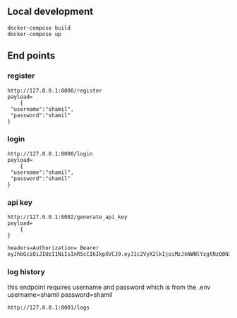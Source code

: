 ## Local development

```
docker-compose build
docker-compose up
```

## End points

### register

```
http://127.0.0.1:8000/register
payload=
    {
 "username":"shamil",
 "password":"shamil"
}

```

### login

```
http://127.0.0.1:8000/login
payload=
    {
 "username":"shamil",
 "password":"shamil"
}

```

### api key

```
http://127.0.0.1:8002/generate_api_key
payload=
    {
}

headers=Authorization= Bearer eyJhbGciOiJIUzI1NiIsInR5cCI6IkpXVCJ9.eyJ1c2VyX2lkIjoiMzJkNWNlYzgtNzQ0Ni00YmQ2LWFlOGItODk4NTc0YWVhY2NjIiwiZXhwIjoxNzA3MTQyODYxfQ.Y9cIFacws12zYz7wbqCkv3v_57wDgNMc4tTr28Yw_gg

```

### log history

this endpoint requires username and password which is from the .env
username=shamil
password=shamil

```
http://127.0.0.1:8001/logs

```
